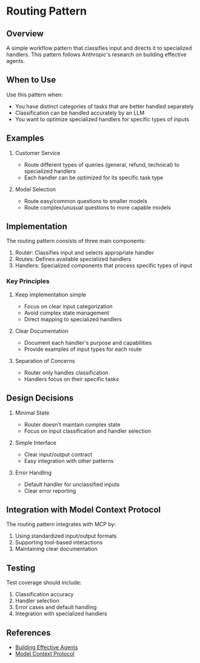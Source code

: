 # Routing Pattern

## Overview
A simple workflow pattern that classifies input and directs it to specialized handlers. This pattern follows Anthropic's research on building effective agents.

## When to Use
Use this pattern when:
- You have distinct categories of tasks that are better handled separately
- Classification can be handled accurately by an LLM
- You want to optimize specialized handlers for specific types of inputs

## Examples
1. Customer Service
   - Route different types of queries (general, refund, technical) to specialized handlers
   - Each handler can be optimized for its specific task type

2. Model Selection
   - Route easy/common questions to smaller models
   - Route complex/unusual questions to more capable models

## Implementation
The routing pattern consists of three main components:
1. Router: Classifies input and selects appropriate handler
2. Routes: Defines available specialized handlers
3. Handlers: Specialized components that process specific types of input

### Key Principles
1. Keep implementation simple
   - Focus on clear input categorization
   - Avoid complex state management
   - Direct mapping to specialized handlers

2. Clear Documentation
   - Document each handler's purpose and capabilities
   - Provide examples of input types for each route

3. Separation of Concerns
   - Router only handles classification
   - Handlers focus on their specific tasks

## Design Decisions
1. Minimal State
   - Router doesn't maintain complex state
   - Focus on input classification and handler selection

2. Simple Interface
   - Clear input/output contract
   - Easy integration with other patterns

3. Error Handling
   - Default handler for unclassified inputs
   - Clear error reporting

## Integration with Model Context Protocol
The routing pattern integrates with MCP by:
1. Using standardized input/output formats
2. Supporting tool-based interactions
3. Maintaining clear documentation

## Testing
Test coverage should include:
1. Classification accuracy
2. Handler selection
3. Error cases and default handling
4. Integration with specialized handlers

## References
- [Building Effective Agents](https://www.anthropic.com/research/building-effective-agents)
- [Model Context Protocol](https://www.anthropic.com/news/model-context-protocol)
